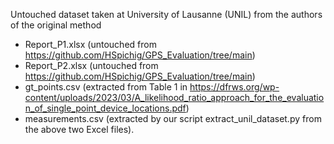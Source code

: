 Untouched dataset taken at University of Lausanne (UNIL) from the authors of the original method
- Report_P1.xlsx (untouched from https://github.com/HSpichig/GPS_Evaluation/tree/main)
- Report_P2.xlsx (untouched from https://github.com/HSpichig/GPS_Evaluation/tree/main)
- gt_points.csv (extracted from Table 1 in https://dfrws.org/wp-content/uploads/2023/03/A_likelihood_ratio_approach_for_the_evaluation_of_single_point_device_locations.pdf)
- measurements.csv (extracted by our script extract_unil_dataset.py from the above two Excel files).